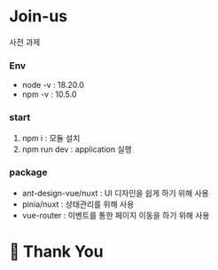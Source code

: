 # Join-us
사전 과제

### Env
- node -v :  18.20.0
- npm -v : 10.5.0

### start
1. npm i : 모듈 설치
2. npm run dev : application 실행

### package 
- ant-design-vue/nuxt : UI 디자인을 쉽게 하기 위해 사용
- pinia/nuxt : 상태관리를 위해 사용
- vue-router : 이벤트를 통한 페이지 이동을 하기 위해 사용

# 🙇 Thank You
